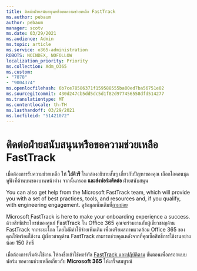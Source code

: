 ```yaml
---
title: ติดต่อฝ่ายสนับสนุนหรือขอความช่วยเหลือ FastTrack
ms.author: pebaum
author: pebaum
manager: scotv
ms.date: 03/29/2021
ms.audience: Admin
ms.topic: article
ms.service: o365-administration
ROBOTS: NOINDEX, NOFOLLOW
localization_priority: Priority
ms.collection: Adm_O365
ms.custom:
- "7878"
- "9004374"
ms.openlocfilehash: 6b7ce78586371f159588555ba00ed7ba56751e02
ms.sourcegitcommit: 430d247cb5dd5dc5d1f82d977456558dfd514277
ms.translationtype: MT
ms.contentlocale: th-TH
ms.lasthandoff: 03/29/2021
ms.locfileid: "51421072"
---
```

# <a name="contact-support-or-request-fasttrack-assistance"></a>ติดต่อฝ่ายสนับสนุนหรือขอความช่วยเหลือ FastTrack

เมื่อต้องการรับความช่วยเหลือ ให้ **ใส่คิวรี** ในกล่องอธิบายสั้นๆ เกี่ยวกับปัญหาของคุณ เลือกไอคอนชุดหูฟังที่ด้านบนของบานหน้าต่าง จากนั้นกรอก **และส่งฟอร์มติดต่อ** ฝ่ายสนับสนุน

You can also get help from the ‎Microsoft‎ FastTrack team, which will provide you with a set of best practices, tools, and resources and, if you qualify, with engineering engagement. ดูข้อมูลเพิ่มเติมที่[ถามบ่อย](https://go.microsoft.com/fwlink/?linkid=2132666)

‎Microsoft‎ FastTrack is here to make your onboarding experience a success. ด้วยสิทธิประโยชน์ของศูนย์ FastTrack ใน Office 365 คุณจะร่วมงานกับผู้เชี่ยวชาญด้าน FastTrack จากระยะไกล โดยไม่มีค่าใช้จ่ายเพิ่มเติม เพื่อเตรียมสภาพแวดล้อม Office 365 ของคุณให้พร้อมใช้งาน ผู้เชี่ยวชาญด้าน FastTrack สามารถช่วยคุณหลังจากที่คุณซื้อสิทธิ์การใช้งานอย่างน้อย 150 สิทธิ์

เมื่อต้องการเริ่มต้นใช้งาน ให้ลงชื่อเข้าใช้พอร์ทัล [FastTrack และปฏิบัติตาม](https://go.microsoft.com/fwlink/?linkid=2125443) ขั้นตอนเพื่อกรอกแบบฟอร์ม ขอความช่วยเหลือเกี่ยวกับ **Microsoft 365** ให้เสร็จสมบูรณ์